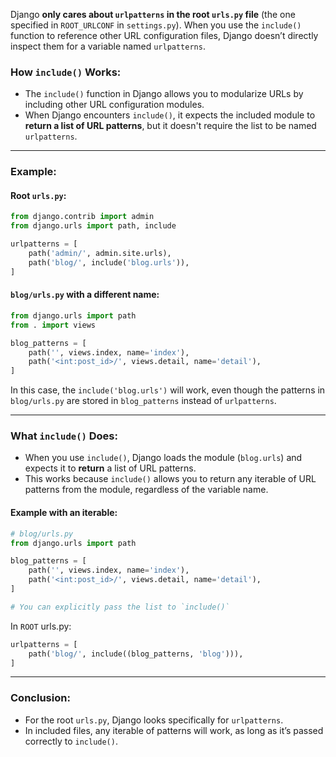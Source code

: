 Django **only cares about `urlpatterns` in the root `urls.py` file** (the one specified in `ROOT_URLCONF` in `settings.py`). When you use the `include()` function to reference other URL configuration files, Django doesn’t directly inspect them for a variable named `urlpatterns`.

### **How `include()` Works:**
- The `include()` function in Django allows you to modularize URLs by including other URL configuration modules.
- When Django encounters `include()`, it expects the included module to **return a list of URL patterns**, but it doesn't require the list to be named `urlpatterns`.

---

### **Example:**

#### **Root `urls.py`:**
```python
from django.contrib import admin
from django.urls import path, include

urlpatterns = [
    path('admin/', admin.site.urls),
    path('blog/', include('blog.urls')),
]
```

#### **`blog/urls.py` with a different name:**
```python
from django.urls import path
from . import views

blog_patterns = [
    path('', views.index, name='index'),
    path('<int:post_id>/', views.detail, name='detail'),
]
```

In this case, the `include('blog.urls')` will work, even though the patterns in `blog/urls.py` are stored in `blog_patterns` instead of `urlpatterns`.

---

### **What `include()` Does:**

- When you use `include()`, Django loads the module (`blog.urls`) and expects it to **return** a list of URL patterns. 
- This works because `include()` allows you to return any iterable of URL patterns from the module, regardless of the variable name.

#### Example with an iterable:

```python
# blog/urls.py
from django.urls import path

blog_patterns = [
    path('', views.index, name='index'),
    path('<int:post_id>/', views.detail, name='detail'),
]

# You can explicitly pass the list to `include()`
```

In `ROOT` urls.py:

```python
urlpatterns = [
    path('blog/', include((blog_patterns, 'blog'))),
]
```

---

### **Conclusion:**

- For the root `urls.py`, Django looks specifically for `urlpatterns`.
- In included files, any iterable of patterns will work, as long as it’s passed correctly to `include()`.
